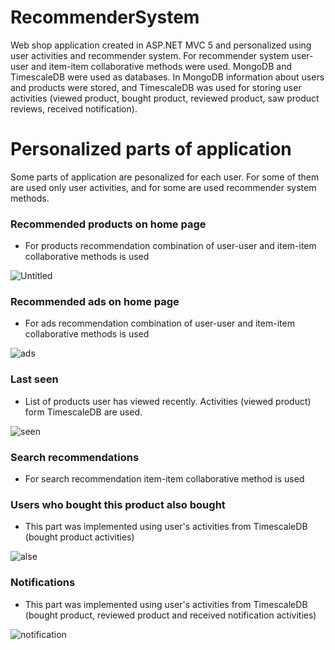 # RecommenderSystem
Web shop application created in ASP.NET MVC 5 and personalized using user activities and recommender system. For recommender system user-user and item-item collaborative methods were used. MongoDB and TimescaleDB were used as databases. In MongoDB information about users and products were stored, and TimescaleDB was used for storing user activities (viewed product, bought product, reviewed product, saw product reviews, received notification).

# Personalized parts of application
Some parts of application are pesonalized for each user. For some of them are used only user activities, and for some are used recommender system methods.

### Recommended products on home page
- For products recommendation combination of user-user and item-item collaborative methods is used

![Untitled](https://user-images.githubusercontent.com/37186937/74422120-60ff9680-4e4e-11ea-8cb1-a8c58013eed3.png)

### Recommended ads on home page
- For ads recommendation combination of user-user and item-item collaborative methods is used

![ads](https://user-images.githubusercontent.com/37186937/74422219-8ee4db00-4e4e-11ea-905e-22241424ef81.png)

### Last seen
- List of products user has viewed recently. Activities (viewed product) form TimescaleDB are used.

![seen](https://user-images.githubusercontent.com/37186937/74422332-b9cf2f00-4e4e-11ea-9b01-97d6758afede.png)

### Search recommendations
- For search recommendation item-item collaborative method is used

### Users who bought this product also bought
- This part was implemented using user's activities from TimescaleDB (bought product activities)

![alse](https://user-images.githubusercontent.com/37186937/74422539-116d9a80-4e4f-11ea-9fd6-7c721df5947d.png)

### Notifications
- This part was implemented using user's activities from TimescaleDB (bought product, reviewed product and received notification activities)

![notification](https://user-images.githubusercontent.com/37186937/74422779-6f01e700-4e4f-11ea-8a0c-886ba87ac98a.png)
